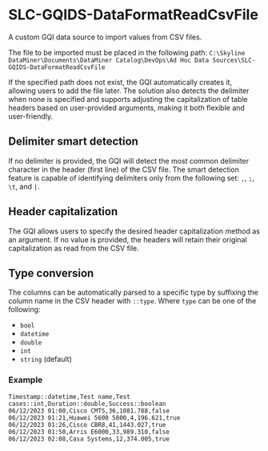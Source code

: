 # SLC-GQIDS-DataFormatReadCsvFile

A custom GQI data source to import values from CSV files.

The file to be imported must be placed in the following path:
`C:\Skyline DataMiner\Documents\DataMiner Catalog\DevOps\Ad Hoc Data Sources\SLC-GQIDS-DataFormatReadCsvFile`

If the specified path does not exist, the GQI automatically creates it, allowing users to add the file later. The solution also detects the delimiter when none is specified and supports adjusting the capitalization of table headers based on user-provided arguments, making it both flexible and user-friendly.

## Delimiter smart detection
  
If no delimiter is provided, the GQI will detect the most common delimiter character in the header (first line) of the CSV file. The smart detection feature is capable of identifying delimiters only from the following set: `,`, `;`, `\t`, and `|`.

## Header capitalization

The GQI allows users to specify the desired header capitalization method as an argument. If no value is provided, the headers will retain their original capitalization as read from the CSV file.

## Type conversion

The columns can be automatically parsed to a specific type by suffixing the column name in the CSV header with `::type`.
Where `type` can be one of the following:

- `bool`
- `datetime`
- `double`
- `int`
- `string` (default)

### Example

```CSV
Timestamp::datetime,Test name,Test cases::int,Duration::double,Success::boolean
06/12/2023 01:00,Cisco CMTS,36,1081.788,false
06/12/2023 01:21,Huawei 5600 5800,4,196.621,true
06/12/2023 01:26,Cisco CBR8,41,1443.027,true
06/12/2023 01:50,Arris E6000,33,989.310,false
06/12/2023 02:08,Casa Systems,12,374.005,true
```
